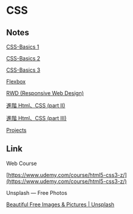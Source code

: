 # CSS

## Notes

[CSS-Basics 1](CSS%202bfcb99c975a4aeba793def3f0a2edf9/CSS-Basics%201%207ac21c4cc7c143b989612e979686b0ef.md)

[CSS-Basics 2](CSS%202bfcb99c975a4aeba793def3f0a2edf9/CSS-Basics%202%206658a332ca5846b8b05a29a6620cbd6e.md)

[CSS-Basics 3](CSS%202bfcb99c975a4aeba793def3f0a2edf9/CSS-Basics%203%20e7017ef2b7054f0ea279a7c330fd82dc.md)

[Flexbox](CSS%202bfcb99c975a4aeba793def3f0a2edf9/Flexbox%2051ce65b89c504e1b89216e3c23fe2d98.md)

[RWD (Responsive Web Design)](CSS%202bfcb99c975a4aeba793def3f0a2edf9/RWD%20(Responsive%20Web%20Design)%2057c3b4cddc29495aaa5db264723cbd29.md)

[進階 Html、CSS (part II)](CSS%202bfcb99c975a4aeba793def3f0a2edf9/%E9%80%B2%E9%9A%8E%20Html%E3%80%81CSS%20(part%20II)%204bae28b5564043349a4053eaf2bddd8d.md)

[進階 Html、CSS (part III)](CSS%202bfcb99c975a4aeba793def3f0a2edf9/%E9%80%B2%E9%9A%8E%20Html%E3%80%81CSS%20(part%20III)%20b15d9cc90a2f444e84324a6f6fde6850.md)

[Projects](CSS%202bfcb99c975a4aeba793def3f0a2edf9/Projects%204c3c6705afc24fb7a0b5c77c77b45b02.md)

## Link

Web Course  

[https://www.udemy.com/course/html5-css3-z/](https://www.udemy.com/course/html5-css3-z/)

Unsplash — Free Photos

[Beautiful Free Images & Pictures | Unsplash](https://unsplash.com/)
